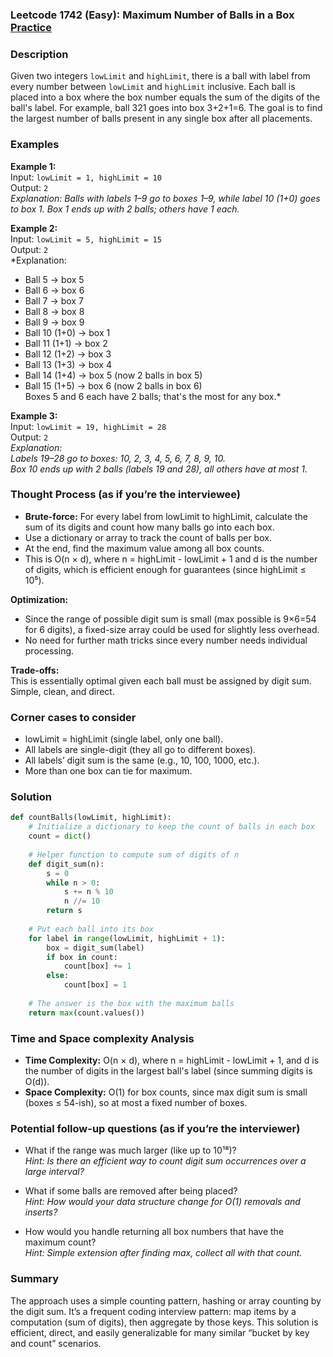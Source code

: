 ### Leetcode 1742 (Easy): Maximum Number of Balls in a Box [Practice](https://leetcode.com/problems/maximum-number-of-balls-in-a-box)

### Description  
Given two integers `lowLimit` and `highLimit`, there is a ball with label from every number between `lowLimit` and `highLimit` inclusive. Each ball is placed into a box where the box number equals the sum of the digits of the ball's label. For example, ball 321 goes into box 3+2+1=6. The goal is to find the largest number of balls present in any single box after all placements.

### Examples  

**Example 1:**  
Input: `lowLimit = 1, highLimit = 10`  
Output: `2`  
*Explanation: Balls with labels 1–9 go to boxes 1–9, while label 10 (1+0) goes to box 1. Box 1 ends up with 2 balls; others have 1 each.*

**Example 2:**  
Input: `lowLimit = 5, highLimit = 15`  
Output: `2`  
*Explanation:  
- Ball 5 → box 5  
- Ball 6 → box 6  
- Ball 7 → box 7  
- Ball 8 → box 8  
- Ball 9 → box 9  
- Ball 10 (1+0) → box 1  
- Ball 11 (1+1) → box 2  
- Ball 12 (1+2) → box 3  
- Ball 13 (1+3) → box 4  
- Ball 14 (1+4) → box 5 (now 2 balls in box 5)  
- Ball 15 (1+5) → box 6 (now 2 balls in box 6)  
Boxes 5 and 6 each have 2 balls; that's the most for any box.*

**Example 3:**  
Input: `lowLimit = 19, highLimit = 28`  
Output: `2`  
*Explanation:  
Labels 19–28 go to boxes: 10, 2, 3, 4, 5, 6, 7, 8, 9, 10.  
Box 10 ends up with 2 balls (labels 19 and 28), all others have at most 1.*

### Thought Process (as if you’re the interviewee)  
- **Brute-force:** For every label from lowLimit to highLimit, calculate the sum of its digits and count how many balls go into each box.
- Use a dictionary or array to track the count of balls per box.
- At the end, find the maximum value among all box counts.
- This is O(n × d), where n = highLimit - lowLimit + 1 and d is the number of digits, which is efficient enough for guarantees (since highLimit ≤ 10⁵).

**Optimization:**  
- Since the range of possible digit sum is small (max possible is 9×6=54 for 6 digits), a fixed-size array could be used for slightly less overhead.
- No need for further math tricks since every number needs individual processing.

**Trade-offs:**  
This is essentially optimal given each ball must be assigned by digit sum. Simple, clean, and direct.

### Corner cases to consider  
- lowLimit = highLimit (single label, only one ball).
- All labels are single-digit (they all go to different boxes).
- All labels’ digit sum is the same (e.g., 10, 100, 1000, etc.).
- More than one box can tie for maximum.

### Solution

```python
def countBalls(lowLimit, highLimit):
    # Initialize a dictionary to keep the count of balls in each box
    count = dict()
    
    # Helper function to compute sum of digits of n
    def digit_sum(n):
        s = 0
        while n > 0:
            s += n % 10
            n //= 10
        return s
    
    # Put each ball into its box
    for label in range(lowLimit, highLimit + 1):
        box = digit_sum(label)
        if box in count:
            count[box] += 1
        else:
            count[box] = 1
    
    # The answer is the box with the maximum balls
    return max(count.values())
```

### Time and Space complexity Analysis  

- **Time Complexity:** O(n × d), where n = highLimit - lowLimit + 1, and d is the number of digits in the largest ball's label (since summing digits is O(d)).
- **Space Complexity:** O(1) for box counts, since max digit sum is small (boxes ≤ 54-ish), so at most a fixed number of boxes.

### Potential follow-up questions (as if you’re the interviewer)  

- What if the range was much larger (like up to 10¹⁸)?  
  *Hint: Is there an efficient way to count digit sum occurrences over a large interval?*

- What if some balls are removed after being placed?  
  *Hint: How would your data structure change for O(1) removals and inserts?*

- How would you handle returning all box numbers that have the maximum count?  
  *Hint: Simple extension after finding max, collect all with that count.*

### Summary
The approach uses a simple counting pattern, hashing or array counting by the digit sum. It’s a frequent coding interview pattern: map items by a computation (sum of digits), then aggregate by those keys. This solution is efficient, direct, and easily generalizable for many similar “bucket by key and count” scenarios.
